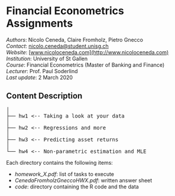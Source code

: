 # Financial Econometrics Assignments

*Authors*: Nicolo Ceneda, Claire Fromholz, Pietro Gnecco \
*Contact*: nicolo.ceneda@student.unisg.ch \
*Website*: [www.nicoloceneda.com](http://www.nicoloceneda.com) \
*Institution*: University of St Gallen \
*Course*: Financial Econometrics (Master of Banking and Finance) \
*Lecturer*: Prof. Paul Soderlind \
*Last update*: 2 March 2020

## Content Description
<pre>
│
├── hw1 <-- Taking a look at your data
│
├── hw2 <-- Regressions and more
│
├── hw3 <-- Predicting asset returns
│
└── hw4 <-- Non-parametric estimation and MLE
</pre>

Each directory contains the following items:
* *homework_X.pdf*: list of tasks to execute
* *CenedaFromholzGneccoHWX.pdf*: written answer sheet
* *code*: directory containing the R code and the data
